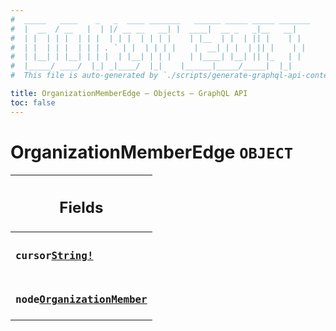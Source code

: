 ```yaml
---
#  _____   ____    _   _  ____ _______   ______ _____ _____ _______
#  |  __  / __   |  | |/ __ __   __| |  ____|  __ _   _|__   __|
#  | |  | | |  | | |  | | |  | | | |    | |__  | |  | || |    | |
#  | |  | | |  | | | . ` | |  | | | |    |  __| | |  | || |    | |
#  | |__| | |__| | | |  | |__| | | |    | |____| |__| || |_   | |
#  |_____/ ____/  |_| _|____/  |_|    |______|_____/_____|  |_|
#  This file is auto-generated by `./scripts/generate-graphql-api-content.sh`.

title: OrganizationMemberEdge – Objects – GraphQL API
toc: false
---
```

<!-- vale off -->
<h1 class="has-pills" data-algolia-exclude>
  OrganizationMemberEdge
  <span class="pill pill--object pill--normal-case pill--large"><code>OBJECT</code></span>
</h1>
<!-- vale on -->




<table class="responsive-table responsive-table--single-column-rows">
  <thead>
    <th>
      <h2 data-algolia-exclude>Fields</h2>
    </th>
  </thead>
  <tbody>
    <tr><td><h3 class="is-small has-pills"><code>cursor</code><a href="/docs/apis/graphql/schemas/scalar/string" class="pill pill--scalar pill--normal-case pill--medium" title="Go to SCALAR String"><code>String!</code></a></h3></td></tr><tr><td><h3 class="is-small has-pills"><code>node</code><a href="/docs/apis/graphql/schemas/object/organizationmember" class="pill pill--object pill--normal-case pill--medium" title="Go to OBJECT OrganizationMember"><code>OrganizationMember</code></a></h3></td></tr>
  </tbody>
</table>
